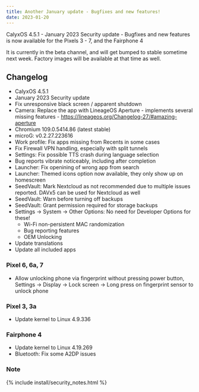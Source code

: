 ```yaml
---
title: Another January update - Bugfixes and new features!
date: 2023-01-20
---
```


CalyxOS 4.5.1 - January 2023 Security update - Bugfixes and new features is now available for the Pixels 3 - 7, and the Fairphone 4

It is currently in the beta channel, and will get bumped to stable sometime next week. Factory images will be available at that time as well.

## Changelog
* CalyxOS 4.5.1
* January 2023 Security update
* Fix unresponsive black screen / apparent shutdown
* Camera: Replace the app with LineageOS Aperture - implements several missing features - <https://lineageos.org/Changelog-27/#amazing-aperture>
* Chromium 109.0.5414.86 (latest stable)
* microG: v0.2.27.223616
* Work profile: Fix apps missing from Recents in some cases
* Fix Firewall VPN handling, especially with split tunnels
* Settings: Fix possible TTS crash during language selection
* Bug reports vibrate noticeably, including after completion
* Launcher: Fix openining of wrong app from search
* Launcher: Themed icons option now available, they only show up on homescreen
* SeedVault: Mark Nextcloud as not recommended due to multiple issues reported. DAVx5 can be used for Nextcloud as well
* SeedVault: Warn before turning off backups
* SeedVault: Grant permission required for storage backups
* Settings -> System -> Other Options: No need for Developer Options for these!
  * Wi-Fi non-persistent MAC randomization
  * Bug reporting features
  * OEM Unlocking
* Update translations
* Update all included apps

### Pixel 6, 6a, 7
* Allow unlocking phone via fingerprint without pressing power button,
  Settings -> Display -> Lock screen -> Long press on fingerprint sensor to unlock phone

### Pixel 3, 3a
* Update kernel to Linux 4.9.336

### Fairphone 4
* Update kernel to Linux 4.19.269
* Bluetooth: Fix some A2DP issues

### Note

{% include install/security_notes.html %}
